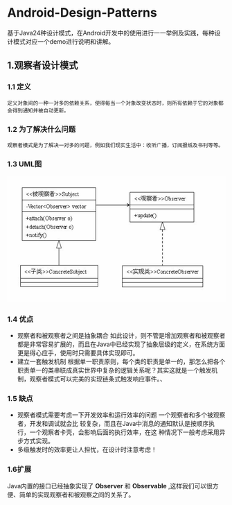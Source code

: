 # Android-Design-Patterns

基于Java24种设计模式，在Android开发中的使用进行一一举例及实践，每种设计模式对应一个demo进行说明和讲解。

## 1.观察者设计模式

### 1.1 定义

	定义对象间的一种一对多的依赖关系，使得每当一个对象改变状态时，则所有依赖于它的对象都会得到通知并被自动更新。

### 1.2 为了解决什么问题

	观察者模式是为了解决一对多的问题，例如我们现实生活中：收听广播，订阅报纸及书刊等等。

### 1.3 UML图

![image](https://github.com/xinpengfei520/Android-Design-Patterns/blob/master/images/observer1.png)

### 1.4 优点

 - 观察者和被观察者之间是抽象耦合
   如此设计，则不管是增加观察者和被观察者都是非常容易扩展的，而且在Java中已经实现了抽象层级的定义，在系统方面更是得心应手，使用时只需要具体实现即可。
 - 建立一套触发机制
   根据单一职责原则，每个类的职责是单一的，那怎么把各个职责单一的类串联成真实世界中复杂的逻辑关系呢？其实这就是一个触发机制，观察者模式可以完美的实现链条式触发响应事件。、

### 1.5 缺点

 - 观察者模式需要考虑一下开发效率和运行效率的问题
  一个观察者和多个被观察者，开发和调试就会比   较复杂，而且在Java中消息的通知默认是按顺序执行，一个观察者卡壳，会影响后面的执行效率，在这 种情况下一般考虑采用异步方式实现。
 - 多级触发时的效率更让人担忧，在设计时注意考虑！

### 1.6扩展

Java内置的接口已经抽象实现了 **Observer** 和 **Observable** ,这样我们可以很方便、简单的实现观察者和被观察之间的关系了。
	


